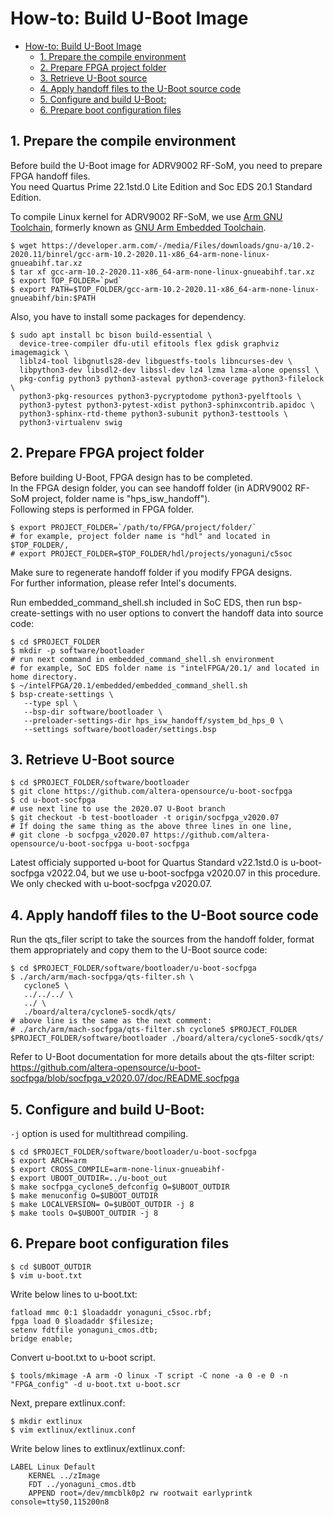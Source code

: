 # How-to: Build U-Boot Image

- [How-to: Build U-Boot Image](#how-to-build-u-boot-image)
  - [1. Prepare the compile environment](#1-prepare-the-compile-environment)
  - [2. Prepare FPGA project folder](#2-prepare-fpga-project-folder)
  - [3. Retrieve U-Boot source](#3-retrieve-u-boot-source)
  - [4. Apply handoff files to the U-Boot source code](#4-apply-handoff-files-to-the-u-boot-source-code)
  - [5. Configure and build U-Boot:](#5-configure-and-build-u-boot)
  - [6. Prepare boot configuration files](#6-prepare-boot-configuration-files)


## 1. Prepare the compile environment
Before build the U-Boot image for ADRV9002 RF-SoM, you need to prepare FPGA handoff files.  
You need Quartus Prime 22.1std.0 Lite Edition and Soc EDS 20.1 Standard Edition.  

To compile Linux kernel for ADRV9002 RF-SoM, we use [Arm GNU Toolchain](https://developer.arm.com/Tools%20and%20Software/GNU%20Toolchain), formerly known as [GNU Arm Embedded Toolchain](https://developer.arm.com/downloads/-/gnu-rm).

```Shell
$ wget https://developer.arm.com/-/media/Files/downloads/gnu-a/10.2-2020.11/binrel/gcc-arm-10.2-2020.11-x86_64-arm-none-linux-gnueabihf.tar.xz
$ tar xf gcc-arm-10.2-2020.11-x86_64-arm-none-linux-gnueabihf.tar.xz
$ export TOP_FOLDER=`pwd`
$ export PATH=$TOP_FOLDER/gcc-arm-10.2-2020.11-x86_64-arm-none-linux-gnueabihf/bin:$PATH
```

Also, you have to install some packages for dependency.

```shell
$ sudo apt install bc bison build-essential \
  device-tree-compiler dfu-util efitools flex gdisk graphviz imagemagick \
  liblz4-tool libgnutls28-dev libguestfs-tools libncurses-dev \
  libpython3-dev libsdl2-dev libssl-dev lz4 lzma lzma-alone openssl \
  pkg-config python3 python3-asteval python3-coverage python3-filelock \
  python3-pkg-resources python3-pycryptodome python3-pyelftools \
  python3-pytest python3-pytest-xdist python3-sphinxcontrib.apidoc \
  python3-sphinx-rtd-theme python3-subunit python3-testtools \
  python3-virtualenv swig
```


## 2. Prepare FPGA project folder
Before building U-Boot, FPGA design has to be completed.  
In the FPGA design folder, you can see handoff folder (in ADRV9002 RF-SoM project, folder name is "hps_isw_handoff").  
Following steps is performed in FPGA folder.

```Shell
$ export PROJECT_FOLDER=`/path/to/FPGA/project/folder/`
# for example, project folder name is "hdl" and located in $TOP_FOLDER/,
# export PROJECT_FOLDER=$TOP_FOLDER/hdl/projects/yonaguni/c5soc
```

Make sure to regenerate handoff folder if you modify FPGA designs.  
For further information, please refer Intel's documents.

Run embedded_command_shell.sh included in SoC EDS, then run bsp-create-settings with no user options to convert the handoff data into source code:
```Shell
$ cd $PROJECT_FOLDER
$ mkdir -p software/bootloader
# run next command in embedded_command_shell.sh environment
# for example, SoC EDS folder name is "intelFPGA/20.1/ and located in home directory.
$ ~/intelFPGA/20.1/embedded/embedded_command_shell.sh
$ bsp-create-settings \
   --type spl \
   --bsp-dir software/bootloader \
   --preloader-settings-dir hps_isw_handoff/system_bd_hps_0 \
   --settings software/bootloader/settings.bsp
```


## 3. Retrieve U-Boot source

```Shell
$ cd $PROJECT_FOLDER/software/bootloader
$ git clone https://github.com/altera-opensource/u-boot-socfpga
$ cd u-boot-socfpga
# use next line to use the 2020.07 U-Boot branch
$ git checkout -b test-bootloader -t origin/socfpga_v2020.07
# If doing the same thing as the above three lines in one line,
# git clone -b socfpga_v2020.07 https://github.com/altera-opensource/u-boot-socfpga u-boot-socfpga
```
Latest officialy supported u-boot for Quartus Standard v22.1std.0 is u-boot-socfpga v2022.04, but we use u-boot-socfpga v2020.07 in this procedure.  
We only checked with u-boot-socfpga v2020.07.


## 4. Apply handoff files to the U-Boot source code
Run the qts_filer script to take the sources from the handoff folder, format them appropriately and copy them to the U-Boot source code:
```Shell
$ cd $PROJECT_FOLDER/software/bootloader/u-boot-socfpga
$ ./arch/arm/mach-socfpga/qts-filter.sh \
   cyclone5 \
   ../../../ \
   ../ \
   ./board/altera/cyclone5-socdk/qts/
# above line is the same as the next comment:
# ./arch/arm/mach-socfpga/qts-filter.sh cyclone5 $PROJECT_FOLDER $PROJECT_FOLDER/software/bootloader ./board/altera/cyclone5-socdk/qts/
```
Refer to U-Boot documentation for more details about the qts-filter script: https://github.com/altera-opensource/u-boot-socfpga/blob/socfpga_v2020.07/doc/README.socfpga


## 5. Configure and build U-Boot:
`-j` option is used for multithread compiling.
```Shell
$ cd $PROJECT_FOLDER/software/bootloader/u-boot-socfpga
$ export ARCH=arm
$ export CROSS_COMPILE=arm-none-linux-gnueabihf-
$ export UBOOT_OUTDIR=../u-boot_out
$ make socfpga_cyclone5_defconfig O=$UBOOT_OUTDIR
$ make menuconfig O=$UBOOT_OUTDIR
$ make LOCALVERSION= O=$UBOOT_OUTDIR -j 8
$ make tools O=$UBOOT_OUTDIR -j 8
```


## 6. Prepare boot configuration files
```Shell
$ cd $UBOOT_OUTDIR
$ vim u-boot.txt
```
Write below lines to u-boot.txt:
```Shell
fatload mmc 0:1 $loadaddr yonaguni_c5soc.rbf;
fpga load 0 $loadaddr $filesize;
setenv fdtfile yonaguni_cmos.dtb;
bridge enable;
```
Convert u-boot.txt to u-boot script.
```Shell
$ tools/mkimage -A arm -O linux -T script -C none -a 0 -e 0 -n "FPGA_config" -d u-boot.txt u-boot.scr
```

Next, prepare extlinux.conf:
```Shell
$ mkdir extlinux
$ vim extlinux/extlinux.conf
```
Write below lines to extlinux/extlinux.conf:
```Shell
LABEL Linux Default
    KERNEL ../zImage
    FDT ../yonaguni_cmos.dtb
    APPEND root=/dev/mmcblk0p2 rw rootwait earlyprintk console=ttyS0,115200n8
```
